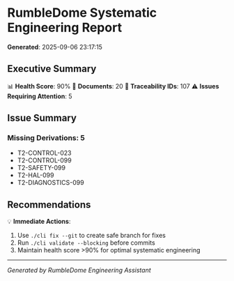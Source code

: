 # RumbleDome Systematic Engineering Report

**Generated**: 2025-09-06 23:17:15

## Executive Summary

📊 **Health Score**: 90%
📄 **Documents**: 20
🔗 **Traceability IDs**: 107
⚠️ **Issues Requiring Attention**: 5

## Issue Summary

### Missing Derivations: 5
- T2-CONTROL-023
- T2-CONTROL-099
- T2-SAFETY-099
- T2-HAL-099
- T2-DIAGNOSTICS-099

## Recommendations

💡 **Immediate Actions**:
1. Use `./cli fix --git` to create safe branch for fixes
2. Run `./cli validate --blocking` before commits
3. Maintain health score >90% for optimal systematic engineering

---
*Generated by RumbleDome Engineering Assistant*
